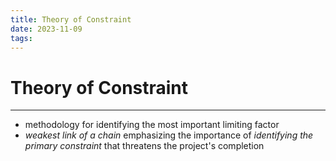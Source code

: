 ```yaml
---
title: Theory of Constraint
date: 2023-11-09
tags:
---
```


# Theory of Constraint

---

- methodology for identifying the most important limiting factor
- *weakest link of a chain* emphasizing the importance of *identifying the primary constraint* that threatens the project's completion